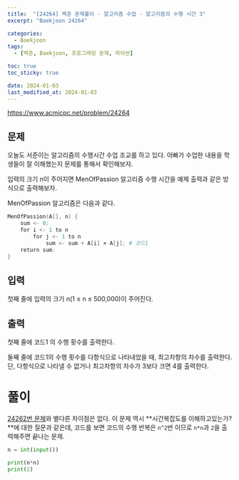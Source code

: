 ```yaml
---
title:  "[24264] 백준 문제풀이 - 알고리즘 수업 - 알고리즘의 수행 시간 3"
excerpt: "Baekjoon 24264"

categories:
  - Baekjoon
tags:
  - [백준, Baekjoon, 프로그래밍 문제, 파이썬]

toc: true
toc_sticky: true

date: 2024-01-03
last_modified_at: 2024-01-03
---
```


https://www.acmicpc.net/problem/24264

## 문제
오늘도 서준이는 알고리즘의 수행시간 수업 조교를 하고 있다. 아빠가 수업한 내용을 학생들이 잘 이해했는지 문제를 통해서 확인해보자.

입력의 크기 n이 주어지면 MenOfPassion 알고리즘 수행 시간을 예제 출력과 같은 방식으로 출력해보자.

MenOfPassion 알고리즘은 다음과 같다.

```s
MenOfPassion(A[], n) {
    sum <- 0;
    for i <- 1 to n
        for j <- 1 to n
            sum <- sum + A[i] × A[j]; # 코드1
    return sum;
}
```

## 입력
첫째 줄에 입력의 크기 n(1 ≤ n ≤ 500,000)이 주어진다.

## 출력
첫째 줄에 코드1 의 수행 횟수를 출력한다.

둘째 줄에 코드1의 수행 횟수를 다항식으로 나타내었을 때, 최고차항의 차수를 출력한다. 단, 다항식으로 나타낼 수 없거나 최고차항의 차수가 3보다 크면 4를 출력한다.

# 풀이
[24262번 문제](https://98tech-savvy.github.io/baekjoon/Baekjoon-24262/)와 별다른 차이점은 없다. 이 문제 역시 **시간복잡도를 이해하고있는가?**에 대한 질문과 같은데, 코드를 보면 코드의 수행 반복은 `n^2`번 이므로 `n*n`과 `2`을 출력해주면 끝나는 문제.

```py
n = int(input())

print(n*n)
print(2)
```
